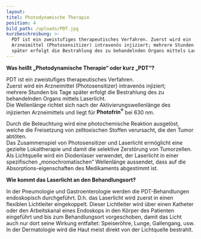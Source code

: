 ```yaml
---
layout:
titel: Photodynamische Therapie
position: 4
bild_path: /uploads/PDT.jpg
kurzbeschreibung: >-
  PDT ist ein zweistufiges therapeutisches Verfahren. Zuerst wird ein
  Arzneimittel (Photosensitizer) intravenös injiziert; mehrere Stunden bis Tage
  später erfolgt die Bestrahlung des zu behandelnden Organs mittels Laserlicht.
---
```



**Was hei&szlig;t „Photodynamische Therapie“ oder kurz „PDT“?**

PDT ist ein zweistufiges therapeutisches Verfahren.<br>Zuerst wird ein Arzneimittel (Photosensitizer) intraven&ouml;s injiziert;<br>mehrere Stunden bis Tage sp&auml;ter erfolgt die Bestrahlung des zu behandelnden Organs mittels Laserlicht.<br>Die Wellenl&auml;nge richtet sich nach der Aktivierungswellenl&auml;nge des injizierten Arzneimittels und liegt f&uuml;r **Photofrin<sup>&reg;</sup>** bei 630 nm.

Durch die Beleuchtung wird eine photochemische Reaktion ausgel&ouml;st, welche die Freisetzung von zelltoxischen Stoffen verursacht, die den Tumor abt&ouml;ten.<br>Das Zusammenspiel von Photosensitizer und Laserlicht erm&ouml;glicht eine gezielte Lokaltherapie und damit die selektive Zerst&ouml;rung von Tumorzellen.<br>Als Lichtquelle wird ein Diodenlaser verwendet, der Laserlicht in einer spezifischen „monochromatischen“ Wellenl&auml;nge aussendet, dass auf die Absorptions-eigenschaften des Medikaments abgestimmt ist.

**Wie kommt das Laserlicht an den Behandlungsort?**

In der Pneumologie und Gastroenterologie werden die PDT-Behandlungen endoskopisch durchgef&uuml;hrt. D.h. das Laserlicht wird zuerst in einen flexiblen Lichtleiter eingekoppelt. Dieser Lichtleiter wird &uuml;ber einen Katheter oder den Arbeitskanal eines Endoskops in den K&ouml;rper des Patienten eingef&uuml;hrt und bis zum Behandlungsort vorgeschoben, damit das Licht auch nur dort seine Wirkung entfaltet: Speiser&ouml;hre, Lunge, Gallengang, usw.<br>In der Dermatologie wird die Haut meist direkt von der Lichtquelle bestrahlt.